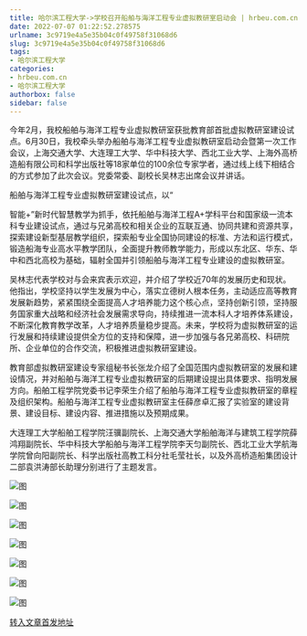```yaml
---
title: 哈尔滨工程大学->学校召开船舶与海洋工程专业虚拟教研室启动会 | hrbeu.com.cn
date: 2022-07-07 01:22:52.278575
urlname: 3c9719e4a5e35b04c0f49758f31068d6
slug: 3c9719e4a5e35b04c0f49758f31068d6
tags: 
- 哈尔滨工程大学
categories:
- hrbeu.com.cn
- 哈尔滨工程大学
authorbox: false
sidebar: false
---
```

今年2月，我校船舶与海洋工程专业虚拟教研室获批教育部首批虚拟教研室建设试点。6月30日，我校牵头举办船舶与海洋工程专业虚拟教研室启动会暨第一次工作会议，上海交通大学、大连理工大学、华中科技大学、西北工业大学、上海外高桥造船有限公司和科学出版社等18家单位的100余位专家学者，通过线上线下相结合的方式参加了此次会议。党委常委、副校长吴林志出席会议并讲话。

船舶与海洋工程专业虚拟教研室建设试点，以“
<!--more-->
智能+”新时代智慧教学为抓手，依托船舶与海洋工程A+学科平台和国家级一流本科专业建设试点，通过与兄弟高校和相关企业的互联互通、协同共建和资源共享，探索建设新型基层教学组织，探索船专业全国协同建设的标准、方法和运行模式，锻造船海专业高水平教学团队，全面提升教师教学能力，形成以东北区、华东、华中和西北高校为基础，辐射全国并引领船舶与海洋工程专业建设的虚拟教研室。

吴林志代表学校对与会来宾表示欢迎，并介绍了学校近70年的发展历史和现状。他指出，学校坚持以学生发展为中心，落实立德树人根本任务，主动适应高等教育发展新趋势，紧紧围绕全面提高人才培养能力这个核心点，坚持创新引领，坚持服务国家重大战略和经济社会发展需求导向，持续推进一流本科人才培养体系建设，不断深化教育教学改革，人才培养质量稳步提高。未来，学校将为虚拟教研室的运行发展和持续建设提供全方位的支持和保障，进一步加强与各兄弟高校、科研院所、企业单位的合作交流，积极推进虚拟教研室建设。

教育部虚拟教研室建设专家组秘书长张龙介绍了全国范围内虚拟教研室的发展和建设情况，并对船舶与海洋工程专业虚拟教研室的后期建设提出具体要求、指明发展方向。船舶工程学院党委书记李荣生介绍了船舶与海洋工程专业虚拟教研室的章程及组织架构。船舶与海洋工程专业虚拟教研室主任薛彦卓汇报了实验室的建设背景、建设目标、建设内容、推进措施以及预期成果。

大连理工大学船舶工程学院汪骥副院长、上海交通大学船舶海洋与建筑工程学院薛鸿翔副院长、华中科技大学船舶与海洋工程学院李天匀副院长、西北工业大学航海学院曾向阳副院长、科学出版社高教工科分社毛莹社长，以及外高桥造船集团设计二部袁洪涛部长助理分别进行了主题发言。

![图](http://rmtgl.hrbeu.edu.cn/storage/90AB3B4A8BD5B1A5FEDE6831656DCCD3)

![图](http://rmtgl.hrbeu.edu.cn/storage/BBDC6EFC57DA6F84321A7E38ADBB1393)

![图](http://rmtgl.hrbeu.edu.cn/storage/F2D1357DAE248AAB1B9DB48DC2362D52)

![图](http://rmtgl.hrbeu.edu.cn/storage/408DE2777F86CE659B4132D46A987A54)

![图](http://rmtgl.hrbeu.edu.cn/storage/58343605CC7A18A03B1D06716B5DB117)

![图](http://rmtgl.hrbeu.edu.cn/storage/D4399C96E9FA4DBABDC583E85867A9CA)

![图](http://rmtgl.hrbeu.edu.cn/storage/282AD63F69C93BB37C566904ABD67D53)

[转入文章首发地址](http://gongxue.cn/info/1141/72289.htm)